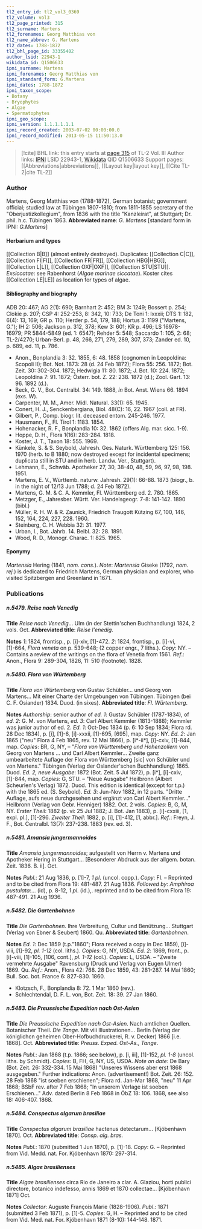 ```yaml
---
tl2_entry_id: tl2_vol3_0369
tl2_volume: vol3
tl2_page_printed: 315
tl2_surname: Martens
tl2_forenames: Georg Matthias von
tl2_name_abbrev: G. Martens
tl2_dates: 1788-1872
tl2_bhl_page_id: 33355402
author_lsid: 22943-1
wikidata_id: Q1506633
ipni_surname: Martens
ipni_forenames: Georg Matthias von
ipni_standard_form: G.Martens
ipni_dates: 1788-1872
ipni_taxon_scope: 
- Botany
- Bryophytes
- Algae
- Spermatophytes
ipni_geo_scope: 
ipni_version: 1.1.1.1.1.1
ipni_record_created: 2003-07-02 00:00:00.0
ipni_record_modified: 2013-05-15 11:50:13.0
---
```


> [!cite] BHL link: this entry starts at [page 315](https://www.biodiversitylibrary.org/page/33355402) of TL-2 Vol. III
> Author links: [IPNI](https://www.ipni.org/a/22943-1) LSID 22943-1, [Wikidata](https://www.wikidata.org/wiki/Q1506633) QID Q1506633
> Support pages: [[Abbreviations|abbreviations]], [[Layout key|layout key]], [[Cite TL-2|cite TL-2]]

### Author

Martens, Georg Matthias von (1788-1872), German botanist; government official; studied law at Tübingen 1807-1810; from 1811-1855 secretary of the "Oberjustizkollegium", from 1836 with the title "Kanzleirat", at Stuttgart; Dr. phil. h.c. Tübingen 1863. 
**Abbreviated name**: *G. Martens* \[standard form in IPNI: *G.Martens*\]

#### Herbarium and types

[[Collection B|B]] (almost entirely destroyed). Duplicates: [[Collection C|C]], [[Collection FI|FI]], [[Collection FR|FR]], [[Collection HBG|HBG]], [[Collection L|L]], [[Collection OXF|OXF]], [[Collection STU|STU]].
*Exsiccatae*: see Rabenhorst (*Algae marinae siccatae*). Koster cites [[Collection LE|LE]] as location for types of algae.

#### Bibliography and biography

ADB 20: 467; AG 2(1): 690; Barnhart 2: 452; BM 3: 1249; Bossert p. 254; Clokie p. 207; CSP 4: 252-253, 8: 342, 10: 733; De Toni 1: lxxxii; DTS 1: 182, 6(4): 13, 169; GR p. 110; Herder p. 54, 179, 188; Hortus 3: 1199 ("Martens, G."); IH 2: 506; Jackson p. 312, 378; Kew 3: 601; KR p. 496; LS 16978-16979; PR 5844-5849 (ed. 1: 6547); Rehder 5: 548; Saccardo 1: 105, 2: 68; TL-2/4270; Urban-Berl. p. 48, 266, 271, 279, 289, 307, 373; Zander ed. 10, p. 689, ed. 11, p. 786.
- Anon., Bonplandia 3: 32. 1855, 6: 48. 1858 (cognomen in Leopoldina: Scopoli II); Bot. Not. 1873: 28 (d. 24 Feb 1872); Flora 55: 256. 1872; Bot. Zeit. 30: 302-304. 1872; Hedwigia 11: 80. 1872; J. Bot. 10: 224. 1872; Leopoldina 7: 91. 1872; Österr. bot. Z. 22: 238. 1872 (d.); Zool. Gart. 13: 96. 1892 (d.).
- Beck, G. V., Bot. Centralbl. 34: 149. 1888, *in* Bot. Anst. Wiens 66. 1894 (exs. W).
- Carpenter, M. M., Amer. Midl. Natural. 33(1): 65. 1945.
- Conert, H. J., Senckenbergiana, Biol. 48(C): 16, 22. 1967 (coll. at FR).
- Gilbert, P., Comp. biogr. lit. deceased entom. 245-246. 1977.
- Hausmann, F., Fl. Tirol 1: 1183. 1854.
- Hohenacker, R. F., Bonplandia 10: 32. 1862 (offers Alg. mar. sicc. 1-9).
- Hoppe, D. H., Flora 1(16): 283-284. 1818.
- Koster, J. T., Taxon 18: 555. 1969.
- Künkele, S. & S. Seybold, Jahresh. Ges. Naturk. Württemberg 125: 156. 1970 (herb. to B 1880; now destroyed except for incidental specimens; duplicata still in STU and in herb. Landw. Ver., Stuttgart).
- Lehmann, E., Schwäb. Apotheker 27, 30, 38-40, 48, 59, 96, 97, 98, 198. 1951.
- Martens, E. V., Württemb. naturw. Jahresh. 29(1): 66-88. 1873 (biogr., b. in the night of 12/13 Jun 1788; d. 24 Feb 1872).
- Martens, G. M. & C. A. Kemmler, Fl. Württemberg ed. 2. 780. 1865.
- Metzger, E., Jahresber. Württ. Ver. Handelsgeogr. 7-8: 141-142. 1890 (bibl.)
- Müller, R. H. W. & R. Zaunick, Friedrich Traugott Kützing 67, 100, 146, 152, 164, 224, 227, 228. 1960.
- Steinberg, C. H. Webbia 32: 31. 1977.
- Urban, I., Bot. Jahrb. 14. Beibl. 32: 28. 1891.
- Wood, R. D., Monogr. Charac. 1: 825. 1965.

#### Eponymy

*Martensia* Hering (1841, *nom. cons.*). *Note*: *Martensia* Giseke (1792, *nom. rej.*) is dedicated to Friedrich Martens, German physician and explorer, who visited Spitzbergen and Greenland in 1671.

### Publications

##### n.5479. Reise nach Venedig

**Title**
*Reise nach Venedig*... Ulm (in der Stettin'schen Buchhandlung) 1824, 2 vols. Oct.
**Abbreviated title**: *Reise l'enedig*.

**Notes**
*1*: 1824, frontisp., p. \[i\]-xiv, \[1\]-472.
*2*: 1824, frontisp., p. \[i\]-vi, \[1\]-664, *Flora veneta* on p. 539-648; (2 copper engr., 7 liths.).
*Copy*: NY. – Contains a review of the writings on the flora of Venetia from 1561.
*Ref*.: Anon., Flora 9: 289-304, 1826, 11: 510 (footnote). 1828.

##### n.5480. Flora von Würtemberg

**Title**
*Flora von Würtemberg* von Gustav Schübler... und Georg von Martens... Mit einer Charte der Umgebungen von Tübingen. Tübingen (bei C. F. Osiander) 1834. Duod. (in sixes).
**Abbreviated title**: *Fl. Würtemberg*.

**Notes**
*Authorship*: senior author of *ed. 1*: Gustav Schübler (1787-1834), of *ed. 2*: G. M. von Martens, *ed. 3*: Carl Albert Kemmler (1813-1888); Kemmler was junior author of ed. 2.
*Ed. 1*: Oct-Dec 1834 (p. 6: 10 Sep 1834; Flora rd. 28 Dec 1834), p. \[i\], \[1\]-6, \[i\]-xxxii, \[1\]-695, \[695\], map. *Copy*: NY.
*Ed. 2*: Jan 1865 ("neu" Flora 4 Feb 1865, rev. 12 Mai 1866), p. \[i\*-ii\*\], \[i\]-cxiv, \[1\]-844, map. *Copies*: BR, G, NY, – "*Flora von Württemberg und Hohenzollern* von Georg von Martens ... und Carl Albert Kemmler... Zweite ganz umbearbeitete Auflage der Flora von Württemberg \[sic\] von Schübler und von Martens." Tübingen (Verlag der Oslander'schen Buchhandlung) 1865. Duod.
*Ed. 2, neue Ausgabe*: 1872 (Bot. Zeit. 5 Jul 1872), p. \[i\*\], \[i\]-cxiv, \[1\]-844, map. *Copies*: G, STU. – "Neue Ausgabe" Heilbronn (Albert Scheurlen's Verlag) 1872. Duod. This edition is identical (except for t.p.) with the 1865 ed. (S. Seybold).
*Ed. 3*: Jun-Nov 1882, in 12 parts. "Dritte Auflage, aufs neue durchgesehen und ergänzt von Carl Albert Kemmler..." Heilbronn (Verlag von Gebr. Henniger) 1882. Oct. 2 vols.
*Copies*: B, G, M, NY.
*Erster Theil*: 1882 (p. vi: 25 Jul 1882; J. Bot. Jan 1883), p. \[i\]-cxxiii, \[1, expl. pl.\], \[1\]-296.
*Zweiter Theil*: 1882, p. \[i\], \[1\]-412, \[1, abbr.\].
*Ref*.: Freyn, J. F., Bot. Centralbl. 13(7): 237-238. 1883 (rev. ed. 3).

##### n.5481. Amansia jungermannoides

**Title**
*Amansia jungermannoides*; aufgestellt von Herrn v. Martens und Apotheker Hering in Stuttgart... \[Besonderer Abdruck aus der allgem. botan. Zeit. 1836. B. ii\]. Oct.

**Notes**
*Publ*.: 21 Aug 1836, p. \[1\]-7, *1 pl*. (uncol. copp.). *Copy*: FI. – Reprinted and to be cited from Flora 19: 481-487. 21 Aug 1836. *Followed by*: *Amphiroa pustulata*:... (id), p. 8-12, *1 pl*. (id.),. reprinted and to be cited from Flora 19: 487-491. 21 Aug 1936.

##### n.5482. Die Gartenbohnen

**Title**
*Die Gartenbohnen*. Ihre Verbreitung, Cultur und Benützung... Stuttgart (Verlag von Ebner & Seubert) 1860. Qu.
**Abbreviated title**: *Gartenbohnen*.

**Notes**
*Ed. 1*: Dec 1859 (t.p."1860"; Flora received a copy in Dec 1859), \[i\]-viii, \[1\]-92, *pl. 1-12* (col. liths.). *Copies*: G, NY, USDA.
*Ed. 2*: 1869, front., p. \[i\]-viii, \[1\]-105, \[106, cont.\], *pl. 1-12* (col.). *Copies*: L, USDA. – "Zweite vermehrte Ausgabe" Ravensburg (Druck und Verlag von Eugen Ulmer) 1869. Qu.
*Ref*.: Anon., Flora 42: 768. 28 Dec 1859, 43: 281-287. 14 Mai 1860; Bull. Soc. bot. France 6: 827-830. 1860.
- Klotzsch, F., Bonplandia 8: 72. 1 Mar 1860 (rev.).
- Schlechtendal, D. F. L. von, Bot. Zeit. 18: 39. 27 Jan 1860.

##### n.5483. Die Preussische Expedition nach Ost-Asien

**Title**
*Die Preussische Expedition nach Ost-Asien*. Nach amtlichen Quellen. Botanischer Theil. *Die Tange*. Mit viii Illustrationen... Berlin (Verlag der königlichcn geheimen Ober-Hofbuchdruckerei, R. v. Decker) 1866 \[i.e. 1868\]. Oct.
**Abbreviated title**: *Preuss. Exped. Ost-As., Tange*.

**Notes**
*Publ*.: Jan 1868 (t.p. 1866; see below), p. \[i, iii\], \[1\]-152, *pl. 1-8* (uncol. liths. by Schmidt).
*Copies*: B, FH, G, NY, US, USDA. *Note on date*: De Bary (Bot. Zeit. 26: 332-334. 15 Mai 1868) "Unseres Wissens aber erst 1868 ausgegeben." Further indications: Anon. (advertisement!) Bot. Zeit. 26: 152. 28 Feb 1868 "ist soeben erschienen"; Flora rd. Jan-Mar 1868, "neu" 11 Apr 1868; BSbF rev. after 7 Feb 1868; "In unserem Verlage ist soeben Erschienen..." Adv. dated Berlin 8 Feb 1868 in ÖbZ 18: 106. 1868, see also 18: 406-407. 1868.

##### n.5484. Conspectus algarum brasiliae

**Title**
*Conspectus algarum brasiliae* hactenus detectarum... \[Kjöbenhavn 1870\]. Oct.
**Abbreviated title**: *Consp. alg. bras.*

**Notes**
*Publ*.: 1870 (submitted 1 Jun 1870), p. \[1\]-18. *Copy*: G. – Reprinted from Vid. Medd. nat. For. Kjöbenhavn 1870: 297-314.

##### n.5485. Algae brasilienses

**Title**
*Algae brasilienses* circa Rio de Janeiro a clar. A. Glaziou, horti publici directore, botanico indefesso, annis 1869 et 1870 collectae... \[Kjöbenhavn 1871\] Oct.

**Notes**
*Collector*: Auguste François Marie (1828-1906).
*Publ*.: 1871 (submitted 3 Feb 1871), p. \[1\]-5. *Copies*: G, H. – Reprinted and to be cited from Vid. Med. nat. For. Kjöbenhavn 1871 (8-10): 144-148. 1871.

